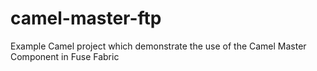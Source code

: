 camel-master-ftp
================

Example Camel project which demonstrate the use of the Camel Master Component in Fuse Fabric